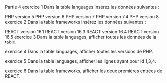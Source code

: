 Partie 4
exercice 1
Dans la table languages insérez les données suivantes :

PHP version 5
PHP version 6
PHP version 7
PHP version 7.4
PHP version 8
exercice 2
Dans la table frameworks insérez les données suivantes :

REACT version 16.1
REACT version 16.3
REACT version 16.4
REACT version 16.5
exercice 3
Dans la table languages, afficher toutes les données de la table.

exercice 4
Dans la table languages, afficher toutes les versions de PHP.

exercice 5
Dans la table languages, afficher les lignes ayant pour id 1,3,4.

exercice 6
Dans la table frameworks, afficher les deux premières entrées de REACT.